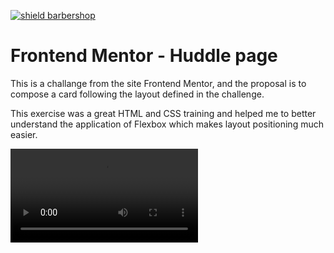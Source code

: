 [![shield barbershop](https://img.shields.io/badge/viniciustocchio-frontendmentor-aqua)](https://github.com/viniciustocchio/Front-end-MentorCard)

# Frontend Mentor - Huddle page

This is a challange from the site Frontend Mentor, and the proposal is to compose a card following the layout defined in the challenge.

This exercise was a great HTML and CSS training and helped me to better understand the application of Flexbox which makes layout positioning much easier.

<video alt="gif" src="/images/huddle-gig.mp4">

